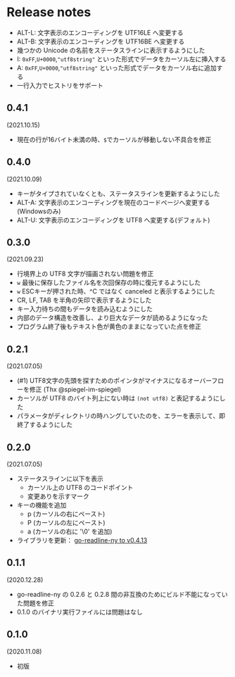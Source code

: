 Release notes
=============

- ALT-L: 文字表示のエンコーディングを UTF16LE へ変更する
- ALT-B: 文字表示のエンコーディングを UTF16BE へ変更する
- 幾つかの Unicode の名前をステータスラインに表示するようにした
- I: `0xFF`,`U+0000`,`"utf8string"` といった形式でデータをカーソル左に挿入する
- A: `0xFF`,`U+0000`,`"utf8string"` といった形式でデータをカーソル右に追加する
- 一行入力でヒストリをサポート

0.4.1
-----
(2021.10.15)

- 現在の行が16バイト未満の時、`$`でカーソルが移動しない不具合を修正

0.4.0
-----
(2021.10.09)

- キーがタイプされていなくとも、ステータスラインを更新するようにした
- ALT-A: 文字表示のエンコーディングを現在のコードページへ変更する(Windowsのみ)
- ALT-U: 文字表示のエンコーディングを UTF8 へ変更する(デフォルト)

0.3.0
-----
(2021.09.23)

- 行境界上の UTF8 文字が描画されない問題を修正
- `w` 最後に保存したファイル名を次回保存の時に復元するようにした
- `w` ESCキーが押された時、^C ではなく canceled と表示するようにした
- CR, LF, TAB を半角の矢印で表示するようにした
- キー入力待ちの間もデータを読み込むようにした
- 内部のデータ構造を改善し、より巨大なデータが読めるようになった
- プログラム終了後もテキスト色が黄色のままになっていた点を修正

0.2.1
-----
(2021.07.05)

- (#1) UTF8文字の先頭を探すためのポインタがマイナスになるオーバーフローを修正 (Thx @spiegel-im-spiegel)
- カーソルが UTF8 のバイト列上にない時は `(not utf8)` と表記するようにした
- パラメータがディレクトリの時ハングしていたのを、エラーを表示して、即終了するようにした

0.2.0
-----
(2021.07.05)

- ステータスラインに以下を表示
    - カーソル上の UTF8 のコードポイント
    - 変更ありを示すマーク
- キーの機能を追加
    - p (カーソルの右にペースト)
    - P (カーソルの左にペースト)
    - a (カーソルの右に '\0' を追加)
- ライブラリを更新： [go-readline-ny to v0.4.13](https://github.com/zetamatta/go-readline-ny/releases/tag/v0.4.13)

0.1.1
-----
(2020.12.28)

- go-readline-ny の 0.2.6 と 0.2.8 間の非互換のためにビルド不能になっていた問題を修正
- 0.1.0 のバイナリ実行ファイルには問題はなし

0.1.0
-----
(2020.11.08)

- 初版
